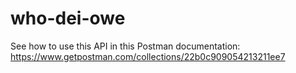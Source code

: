 # who-dei-owe

See how to use this API in this Postman documentation:
https://www.getpostman.com/collections/22b0c909054213211ee7
